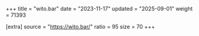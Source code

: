 +++
title = "wito.bar"
date = "2023-11-17"
updated = "2025-09-01"
weight = 71393

[extra]
source = "https://wito.bar/"
ratio = 95
size = 70
+++
